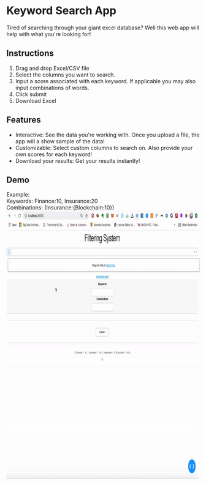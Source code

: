# Keyword Search App
Tired of searching through your giant excel database? Well this web app will help with what you're looking for!

## Instructions

1. Drag and drop Excel/CSV file 
2. Select the columns you want to search.
3. Input a score associated with each keyword. If applicable you may also input combinations of words.
4. Click submit 
5. Download Excel

## Features

* Interactive: See the data you're working with. Once you upload a file, the app will a show sample of the data! 
* Customizable: Select custom columns to search on. Also provide your own scores for each keyword!
* Download your results: Get your results instantly!

## Demo
Example: 
<br>
Keywords: Finance:10, Insurance:20
<br>
Combinations: (Insurance:{Blockchain:10})
<img src="demo.gif" width="1000" height="700"/>

